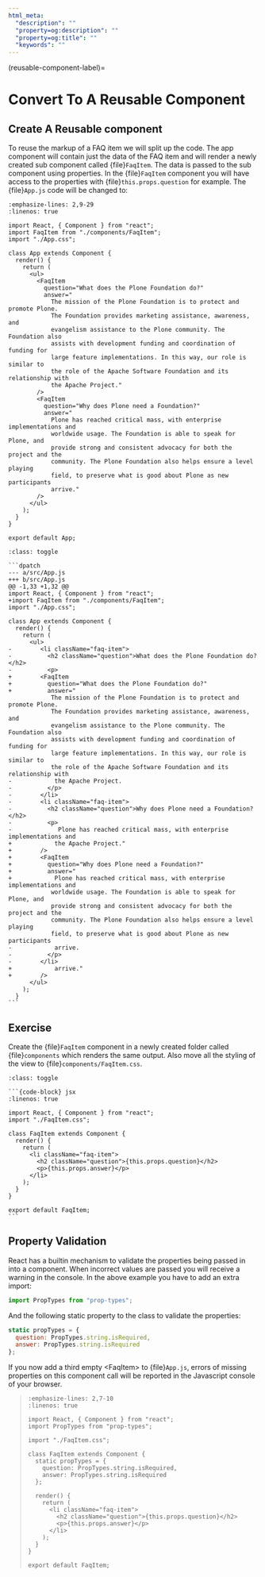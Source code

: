 ```yaml
---
html_meta:
  "description": ""
  "property=og:description": ""
  "property=og:title": ""
  "keywords": ""
---
```


(reusable-component-label)=

# Convert To A Reusable Component

## Create A Reusable component

To reuse the markup of a FAQ item we will split up the code.
The app component will contain just the data of the FAQ item and will render
a newly created sub component called {file}`FaqItem`.
The data is passed to the sub component using properties.
In the {file}`FaqItem` component you will have access to the properties with {file}`this.props.question` for example.
The {file}`App.js` code will be changed to:

```{code-block} jsx
:emphasize-lines: 2,9-29
:linenos: true

import React, { Component } from "react";
import FaqItem from "./components/FaqItem";
import "./App.css";

class App extends Component {
  render() {
    return (
      <ul>
        <FaqItem
          question="What does the Plone Foundation do?"
          answer="
            The mission of the Plone Foundation is to protect and promote Plone.
            The Foundation provides marketing assistance, awareness, and
            evangelism assistance to the Plone community. The Foundation also
            assists with development funding and coordination of funding for
            large feature implementations. In this way, our role is similar to
            the role of the Apache Software Foundation and its relationship with
            the Apache Project."
        />
        <FaqItem
          question="Why does Plone need a Foundation?"
          answer="
            Plone has reached critical mass, with enterprise implementations and
            worldwide usage. The Foundation is able to speak for Plone, and
            provide strong and consistent advocacy for both the project and the
            community. The Plone Foundation also helps ensure a level playing
            field, to preserve what is good about Plone as new participants
            arrive."
        />
      </ul>
    );
  }
}

export default App;
```

````{admonition} Differences
:class: toggle

```dpatch
--- a/src/App.js
+++ b/src/App.js
@@ -1,33 +1,32 @@
import React, { Component } from "react";
+import FaqItem from "./components/FaqItem";
import "./App.css";

class App extends Component {
  render() {
    return (
      <ul>
-        <li className="faq-item">
-          <h2 className="question">What does the Plone Foundation do?</h2>
-          <p>
+        <FaqItem
+          question="What does the Plone Foundation do?"
+          answer="
            The mission of the Plone Foundation is to protect and promote Plone.
            The Foundation provides marketing assistance, awareness, and
            evangelism assistance to the Plone community. The Foundation also
            assists with development funding and coordination of funding for
            large feature implementations. In this way, our role is similar to
            the role of the Apache Software Foundation and its relationship with
-            the Apache Project.
-          </p>
-        </li>
-        <li className="faq-item">
-          <h2 className="question">Why does Plone need a Foundation?</h2>
-          <p>
-             Plone has reached critical mass, with enterprise implementations and
+            the Apache Project."
+        />
+        <FaqItem
+          question="Why does Plone need a Foundation?"
+          answer="
+            Plone has reached critical mass, with enterprise implementations and
            worldwide usage. The Foundation is able to speak for Plone, and
            provide strong and consistent advocacy for both the project and the
            community. The Plone Foundation also helps ensure a level playing
            field, to preserve what is good about Plone as new participants
-            arrive.
-          </p>
-        </li>
+            arrive."
+        />
      </ul>
    );
  }
```
````

## Exercise

Create the {file}`FaqItem` component in a newly created folder called {file}`components` which renders the same output.
Also move all the styling of the view to {file}`components/FaqItem.css`.

````{admonition} Solution
:class: toggle

```{code-block} jsx
:linenos: true

import React, { Component } from "react";
import "./FaqItem.css";

class FaqItem extends Component {
  render() {
    return (
      <li className="faq-item">
        <h2 className="question">{this.props.question}</h2>
        <p>{this.props.answer}</p>
      </li>
    );
  }
}

export default FaqItem;
```
````

## Property Validation

React has a builtin mechanism to validate the properties being passed in into a component.
When incorrect values are passed you will receive a warning in the console.
In the above example you have to add an extra import:

```jsx
import PropTypes from "prop-types";
```

And the following static property to the class to validate the properties:

```jsx
static propTypes = {
  question: PropTypes.string.isRequired,
  answer: PropTypes.string.isRequired
};
```

If you now add a third empty \<FaqItem> to {file}`App.js`,
errors of missing properties on this component call will be reported in the Javascript console of your browser.

> ```{code-block} jsx
> :emphasize-lines: 2,7-10
> :linenos: true
>
> import React, { Component } from "react";
> import PropTypes from "prop-types";
>
> import "./FaqItem.css";
>
> class FaqItem extends Component {
>   static propTypes = {
>     question: PropTypes.string.isRequired,
>     answer: PropTypes.string.isRequired
>   };
>
>   render() {
>     return (
>       <li className="faq-item">
>         <h2 className="question">{this.props.question}</h2>
>         <p>{this.props.answer}</p>
>       </li>
>     );
>   }
> }
>
> export default FaqItem;
> ```

